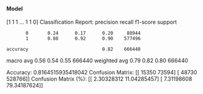 #### Model
[1 1 1 ... 1 1 0]
Classification Report:
              precision    recall  f1-score   support

           0       0.24      0.17      0.20     88944
           1       0.88      0.92      0.90    577496

    accuracy                           0.82    666440
   macro avg       0.56      0.54      0.55    666440
weighted avg       0.79      0.82      0.80    666440

Accuracy: 0.8164515935418042
Confusion Matrix:
[[ 15350  73594]
 [ 48730 528766]]
Confusion Matrix (%):
[[ 2.30328312 11.04285457]
 [ 7.31198608 79.34187624]]
